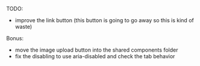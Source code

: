 TODO:
- improve the link button (this button is going to go away so this is kind of waste)

Bonus:
- move the image upload button into the shared components folder
- fix the disabling to use aria-disabled and check the tab behavior
